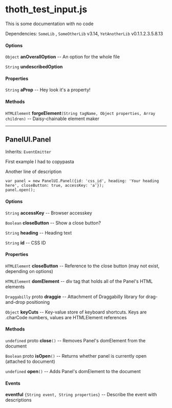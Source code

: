 # thoth_test_input.js

This is some documentation with no code

Dependencies: `SomeLib` , `SomeOtherLib` v3.14, `YetAnotherLib` v0.1.1.2.3.5.8.13

#### Options

`Object` **anOverallOption** -- An option for the whole file

`String` **undescribedOption** 

#### Properties

`String` **aProp** -- Hey look it's a property!

#### Methods

`HTMLElement` **forgeElement**`(String tagName, Object properties, Array children)` -- Daisy-chainable element maker

---

## PanelUI.Panel

Inherits: `EventEmitter`

First example I had to copypasta

Another line of description

```
var panel = new PanelUI.Panel({id: 'css_id', heading: 'Your heading here', closeButton: true, accessKey: 'a'});
panel.open();
```

#### Options

`String` **accessKey** -- Browser accesskey

`Boolean` **closeButton** -- Show a close button?

`String` **heading** -- Heading text

`String` **id** -- CSS ID

#### Properties

`HTMLElement` **closeButton** -- Reference to the close button (may not exist, depending on options)

`HTMLElement` **domElement** -- div tag that holds all of the Panel's HTML elements

`Draggabilly` proto **draggie** -- Attachment of Draggabilly library for drag-and-drop positioning

`Object` **keyCuts** -- Key-value store of keyboard shortcuts. Keys are .charCode numbers, values are HTMLElement references

#### Methods

`undefined` proto **close**`()` -- Removes Panel's domElement from the document

`Boolean` proto **isOpen**`()` -- Returns whether panel is currently open (attached to document)

`undefined` **open**`()` -- Adds Panel's domElement to the document

#### Events

**eventful** `{String event, String properties}` -- Describe the event with descriptions

